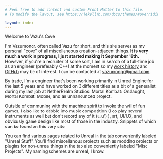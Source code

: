 ```yaml
---
# Feel free to add content and custom Front Matter to this file.
# To modify the layout, see https://jekyllrb.com/docs/themes/#overriding-theme-defaults

layout: index
---
```


<div class="page-title">
    <p>
    Welcome to Vazu's Cove
    </p>
</div>

<p>
I'm Vazumongr, often called Vazu for short, and this site serves as my personal "cove" of all miscellaneous creation-adjacent things. <strong>It is very much a work in progress, I just started making it September 16th.</strong> However, if you're a recruiter of some sort, I am in search of a full-time job as an engineer (preferably C++) at the moment so my <a href="workhistory">work history</a> and <a href="https://github.com/Vazumongr">GitHub</a> may be of interest. I can be contacted at <a href="mailto:vazumongr@gmail.com">vazumongr@gmail.com</a>.
</p>

<p> 
By trade, I'm a engineer that's been working primarily in Unreal Engine
for the last 5 years and have worked on 3 different titles as a bit of a generalist during my last job at NetherRealm Studios: 
Mortal Kombat: Onslaught, Mortal Kombat: Mobile, and an unnanounced project.
</p>

<p>
Outside of communing with the machine spirit to invoke the will of fun games, I also
like to dabble into music composition (I do play several instruments as well but don't record any of it (u_u') ),
art, UI/UX, and obviously game design like most of those in the industry. Snippets of which can be found on this very site!
</p>

<p>
You can find various pages related to Unreal in the tab conveniently labeled "Unreal Stuff". You'll find miscellanous projects such as modding projects or plugins for non-unreal things in the tab also conveniently labeled "Misc Projects". My naming schemes are unreal, I know.
</p>

